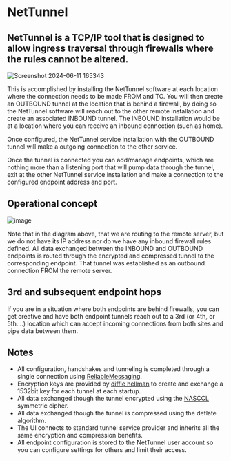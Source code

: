 # NetTunnel

## NetTunnel is a TCP/IP tool that is designed to allow ingress traversal through firewalls where the rules cannot be altered. 

![Screenshot 2024-06-11 165343](https://github.com/NTDLS/NetTunnel/assets/11428567/40a59de6-7626-4cfc-9081-2427a938b1a8)

This is accomplished by installing the NetTunnel software at each location where the connection needs to be made FROM and TO. You will then create an OUTBOUND tunnel at the location that is behind a firewall, by doing so the NetTunnel software will reach out to the other remote installation and create an associated INBOUND tunnel. The INBOUND installation would be at a location where you can receive an inbound connection (such as home).

Once configured, the NetTunnel service installation with the OUTBOUND tunnel will make a outgoing connection to the other service.

Once the tunnel is connected you can add/manage endpoints, which are nothing more than a listening port that will pump data through the tunnel, exit at the other NetTunnel service installation and make a connection to the configured endpoint address and port.

## Operational concept
![image](https://github.com/NTDLS/NetTunnel/assets/11428567/ee826f0f-fced-4d0e-a577-a8a32e709571)

Note that in the diagram above, that we are routing to the remote server, but we do not have its IP address nor do we have any inbound firewall rules defined. All data exchanged between the INBOUND and OUTBOUND endpoints is routed through the encrypted and compressed tunnel to the corresponding endpoint. That tunnel was established as an outbound connection FROM the remote server.

## 3rd and subsequent endpoint hops
If you are in a situation where both endpoints are behind firewalls, you can get creative and have both endpoint tunnels reach out to a 3rd (or 4th, or 5th....) location which can accept incoming connections from both sites and pipe data between them.

## Notes
* All configuration, handshakes and tunneling is completed through a single connection using [ReliableMessaging](https://github.com/NTDLS/NTDLS.ReliableMessaging).
* Encryption keys are provided by [diffie hellman](https://github.com/NTDLS/NTDLS.SecureKeyExchange) to create and exchange a 1532bit key for each tunnel at each startup.
* All data exchanged though the tunnel encrypted using the [NASCCL](https://github.com/NTDLS/NTDLS.NASCCL) symmetric cipher.
* All data exchanged though the tunnel is compressed using the deflate algorithm.
* The UI connects to standard tunnel service provider and inherits all the same encryption and compression benefits.
* All endpoint configuration is stored to the NetTunnel user account so you can configure settings for others and limit their access.

